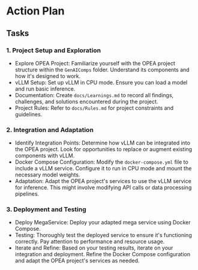 # Action Plan

## Tasks

### 1. Project Setup and Exploration

*   Explore OPEA Project: Familiarize yourself with the OPEA project structure within the `GenAIComps` folder. Understand its components and how it's designed to work.
*   vLLM Setup: Set up vLLM in CPU mode. Ensure you can load a model and run basic inference.
*   Documentation: Create `docs/Learnings.md` to record all findings, challenges, and solutions encountered during the project.
*   Project Rules: Refer to `docs/Rules.md` for project constraints and guidelines.

### 2. Integration and Adaptation

*   Identify Integration Points: Determine how vLLM can be integrated into the OPEA project. Look for opportunities to replace or augment existing components with vLLM.
*   Docker Compose Configuration: Modify the `docker-compose.yml` file to include a vLLM service. Configure it to run in CPU mode and mount the necessary model weights.
*   Adaptation: Adapt the OPEA project's services to use the vLLM service for inference. This might involve modifying API calls or data processing pipelines.

### 3. Deployment and Testing

*   Deploy MegaService: Deploy your adapted mega service using Docker Compose.
*   Testing: Thoroughly test the deployed service to ensure it's functioning correctly. Pay attention to performance and resource usage.
*   Iterate and Refine: Based on your testing results, iterate on your integration and deployment. Refine the Docker Compose configuration and adapt the OPEA project's services as needed.
